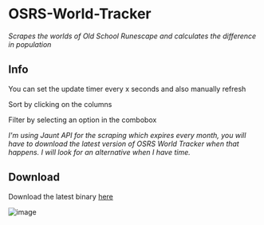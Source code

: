 # OSRS-World-Tracker
*Scrapes the worlds of Old School Runescape and calculates the difference in population*

Info
-------------------------

You can set the update timer every x seconds and also manually refresh

Sort by clicking on the columns

Filter by selecting an option in the combobox


*I'm using Jaunt API for the scraping which expires every month, you will have to download the latest version of OSRS World Tracker when that happens. I will look for an alternative when I have time.*

Download
-------------------------

Download the latest binary [here](https://github.com/RealAtix/OSRS-World-Tracker/releases)

![image](http://i.imgur.com/KJZi8h9.png)

